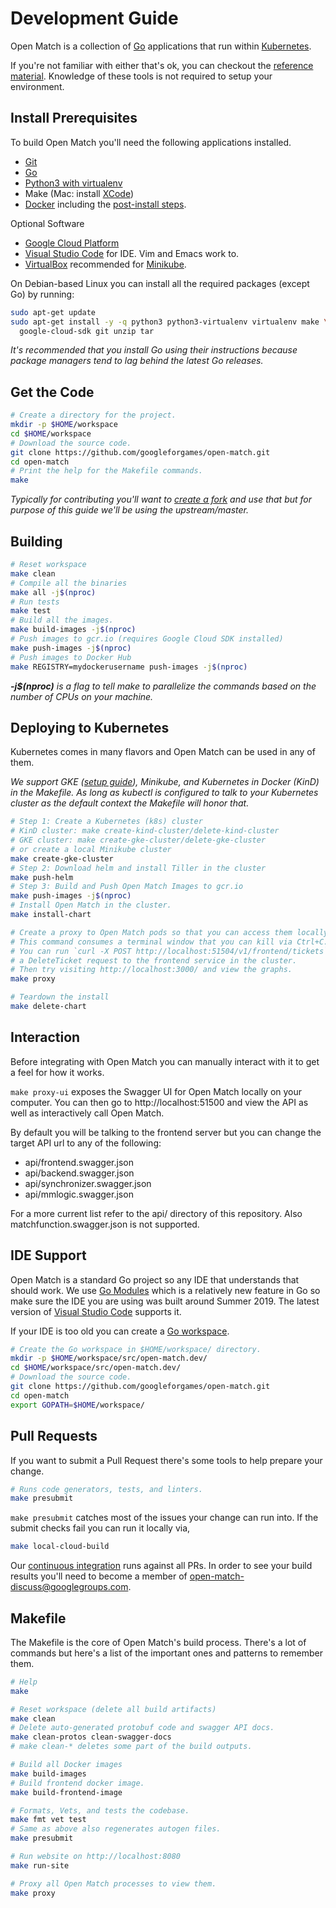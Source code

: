 # Development Guide

Open Match is a collection of [Go](https://golang.org/) applications that run
within [Kubernetes](https://kubernetes.io).

If you're not familiar with either that's ok, you can checkout the
[reference material](references.md). Knowledge of these tools is not
required to setup your environment.

## Install Prerequisites

To build Open Match you'll need the following applications installed.

 * [Git](https://git-scm.com/downloads)
 * [Go](https://golang.org/doc/install)
 * [Python3 with virtualenv](https://wiki.python.org/moin/BeginnersGuide/Download)
 * Make (Mac: install [XCode](https://itunes.apple.com/us/app/xcode/id497799835))
 * [Docker](https://docs.docker.com/install/) including the
   [post-install steps](https://docs.docker.com/install/linux/linux-postinstall/).

Optional Software

 * [Google Cloud Platform](gcloud.md)
 * [Visual Studio Code](https://code.visualstudio.com/Download) for IDE.
   Vim and Emacs work to.
 * [VirtualBox](https://www.virtualbox.org/wiki/Downloads) recommended for
   [Minikube](https://kubernetes.io/docs/tasks/tools/install-minikube/).

On Debian-based Linux you can install all the required packages (except Go) by
running:

```bash
sudo apt-get update
sudo apt-get install -y -q python3 python3-virtualenv virtualenv make \
  google-cloud-sdk git unzip tar
```

*It's recommended that you install Go using their instructions because package
managers tend to lag behind the latest Go releases.*

## Get the Code

```bash
# Create a directory for the project.
mkdir -p $HOME/workspace
cd $HOME/workspace
# Download the source code.
git clone https://github.com/googleforgames/open-match.git
cd open-match
# Print the help for the Makefile commands.
make
```

*Typically for contributing you'll want to
[create a fork](https://help.github.com/en/articles/fork-a-repo) and use that
but for purpose of this guide we'll be using the upstream/master.*

## Building

```bash
# Reset workspace
make clean
# Compile all the binaries
make all -j$(nproc)
# Run tests
make test
# Build all the images.
make build-images -j$(nproc)
# Push images to gcr.io (requires Google Cloud SDK installed)
make push-images -j$(nproc)
# Push images to Docker Hub
make REGISTRY=mydockerusername push-images -j$(nproc)
```

_**-j$(nproc)** is a flag to tell make to parallelize the commands based on
the number of CPUs on your machine._

## Deploying to Kubernetes

Kubernetes comes in many flavors and Open Match can be used in any of them.

_We support GKE ([setup guide](gcloud.md)), Minikube, and Kubernetes in Docker (KinD) in the Makefile.
As long as kubectl is configured to talk to your Kubernetes cluster as the
default context the Makefile will honor that._

```bash
# Step 1: Create a Kubernetes (k8s) cluster
# KinD cluster: make create-kind-cluster/delete-kind-cluster
# GKE cluster: make create-gke-cluster/delete-gke-cluster
# or create a local Minikube cluster
make create-gke-cluster
# Step 2: Download helm and install Tiller in the cluster
make push-helm
# Step 3: Build and Push Open Match Images to gcr.io
make push-images -j$(nproc)
# Install Open Match in the cluster.
make install-chart

# Create a proxy to Open Match pods so that you can access them locally.
# This command consumes a terminal window that you can kill via Ctrl+C.
# You can run `curl -X POST http://localhost:51504/v1/frontend/tickets` to send
# a DeleteTicket request to the frontend service in the cluster.
# Then try visiting http://localhost:3000/ and view the graphs.
make proxy

# Teardown the install
make delete-chart
```

## Interaction

Before integrating with Open Match you can manually interact with it to get a feel for how it works.

`make proxy-ui` exposes the Swagger UI for Open Match locally on your computer.
You can then go to http://localhost:51500 and view the API as well as interactively call Open Match.

By default you will be talking to the frontend server but you can change the target API url to any of the following:

 * api/frontend.swagger.json
 * api/backend.swagger.json
 * api/synchronizer.swagger.json
 * api/mmlogic.swagger.json

For a more current list refer to the api/ directory of this repository. Also matchfunction.swagger.json is not supported.

## IDE Support

Open Match is a standard Go project so any IDE that understands that should
work. We use [Go Modules](https://github.com/golang/go/wiki/Modules) which is a
relatively new feature in Go so make sure the IDE you are using was built around
Summer 2019. The latest version of
[Visual Studio Code](https://code.visualstudio.com/download) supports it.

If your IDE is too old you can create a
[Go workspace](https://golang.org/doc/code.html#Workspaces).

```bash
# Create the Go workspace in $HOME/workspace/ directory.
mkdir -p $HOME/workspace/src/open-match.dev/
cd $HOME/workspace/src/open-match.dev/
# Download the source code.
git clone https://github.com/googleforgames/open-match.git
cd open-match
export GOPATH=$HOME/workspace/
```

## Pull Requests

If you want to submit a Pull Request there's some tools to help prepare your
change.

```bash
# Runs code generators, tests, and linters.
make presubmit
```

`make presubmit` catches most of the issues your change can run into. If the
submit checks fail you can run it locally via,

```bash
make local-cloud-build
```

Our [continuous integration](https://console.cloud.google.com/cloud-build/builds?project=open-match-build)
runs against all PRs. In order to see your build results you'll need to
become a member of
[open-match-discuss@googlegroups.com](https://groups.google.com/forum/#!forum/open-match-discuss).


## Makefile

The Makefile is the core of Open Match's build process. There's a lot of
commands but here's a list of the important ones and patterns to remember them.

```bash
# Help
make

# Reset workspace (delete all build artifacts)
make clean
# Delete auto-generated protobuf code and swagger API docs.
make clean-protos clean-swagger-docs
# make clean-* deletes some part of the build outputs.

# Build all Docker images
make build-images
# Build frontend docker image.
make build-frontend-image

# Formats, Vets, and tests the codebase.
make fmt vet test
# Same as above also regenerates autogen files.
make presubmit

# Run website on http://localhost:8080
make run-site

# Proxy all Open Match processes to view them.
make proxy
```
